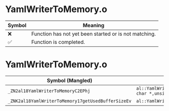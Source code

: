 # YamlWriterToMemory.o
| Symbol | Meaning 
| ------------- | ------------- 
| :x: | Function has not yet been started or is not matching. 
| :white_check_mark: | Function is completed. 


# YamlWriterToMemory.o
| Symbol (Mangled) | Symbol (Demangled) | Decompiled? |
| ------------- |  ------------- | ------------- |
| `_ZN2al18YamlWriterToMemoryC2EPhj` | `al::YamlWriterToMemory::YamlWriterToMemory(unsigned char *,unsigned int)` | :x: |
| `_ZNK2al18YamlWriterToMemory17getUsedBufferSizeEv` | `al::YamlWriterToMemory::getUsedBufferSize(void)const` | :x: |
